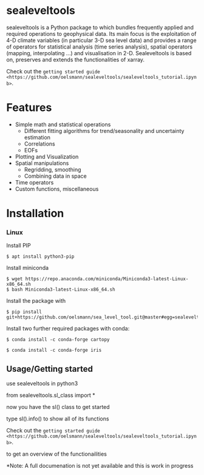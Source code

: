 # sealeveltools

sealeveltools is a Python package to which bundles frequently applied and required operations to geophysical data. Its main focus is the exploitation of 4-D climate variables (in particular 3-D sea level data) and provides a range of operators for statistical analysis (time series analysis), spatial operators (mapping, interpolating ...) and visualisation in 2-D. Sealeveltools is based on, preserves and extends the functionalities of xarray.

Check out the `getting started guide <https://github.com/oelsmann/sealeveltools/sealeveltools_tutorial.ipynb>`.

Features
========

- Simple math and statistical operations 
    * Different fitting algorithms for trend/seasonality and uncertainty estimation
    * Correlations
    * EOFs
- Plotting and Visualization
- Spatial manipulations
    * Regridding, smoothing 
    * Combining data in space
- Time operators
- Custom functions, miscellaneous


Installation
============

### Linux

Install PIP

    $ apt install python3-pip

Install miniconda

    $ wget https://repo.anaconda.com/miniconda/Miniconda3-latest-Linux-x86_64.sh
    $ bash Miniconda3-latest-Linux-x86_64.sh

Install the package with

    $ pip install git+https://github.com/oelsmann/sea_level_tool.git@master#egg=sealeveltools

Install two further required packages with conda:

    $ conda install -c conda-forge cartopy

    $ conda install -c conda-forge iris

## Usage/Getting started


use sealeveltools in python3

from sealeveltools.sl_class import *

now you have the sl() class to get started

type sl().info() to show all of its functions

Check out the `getting started guide <https://github.com/oelsmann/sealeveltools/sealeveltools_tutorial.ipynb>`.

to get an overview of the functionailities

*Note: A full documenation is not yet available and this is work in progress








